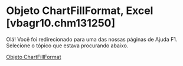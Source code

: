 
# Objeto ChartFillFormat, Excel [vbagr10.chm131250]

Olá! Você foi redirecionado para uma das nossas páginas de Ajuda F1. Selecione o tópico que estava procurando abaixo.

[Objeto ChartFillFormat](http://msdn.microsoft.com/library/e011f58f-141b-1b21-0db4-04a5c5e964c6%28Office.15%29.aspx)
